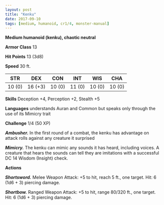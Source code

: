 ```yaml
---
layout: post
title: "Kenku"
date: 2017-09-10
tags: [medium, humanoid, cr1/4, monster-manual]
---
```


**Medium humanoid (kenku), chaotic neutral**

**Armor Class** 13

**Hit Points** 13 (3d8)

**Speed** 30 ft.

|   STR   |   DEX   |   CON   |   INT   |   WIS   |   CHA   |
|:-----:|:-----:|:-----:|:-----:|:-----:|:-----:|
| 10 (0) | 16 (+3) | 10 (0) | 11 (0) | 10 (0) | 10 (0) |

**Skills** Deception +4, Perception +2, Stealth +5

**Languages** understands Auran and Common but speaks only through the use of its Mimicry trait

**Challenge** 1/4 (50 XP)

***Ambusher.*** In the first round of a combat, the kenku has advantage on attack rolls against any creature it surprised

***Mimicry.*** The kenku can mimic any sounds it has heard, including voices. A creature that hears the sounds can tell they are imitations with a successful DC 14 Wisdom (Insight) check.

**Actions**

***Shortsword.*** Melee Weapon Attack: +5 to hit, reach 5 ft., one target. Hit: 6 (1d6 + 3) piercing damage.

***Shortbow.*** Ranged Weapon Attack: +5 to hit, range 80/320 ft., one target. Hit: 6 (1d6 + 3) piercing damage.

